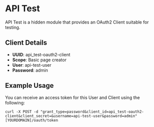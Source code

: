 # API Test

API Test is a hidden module that provides an OAuth2 Client suitable for testing.

## Client Details

* **UUID**: api_test-oauth2-client
* **Scope**: Basic page creator
* **User**: api-test-user
* **Password**: admin

## Example Usage

You can receive an access token for this User and Client using the following:

```
curl -X POST -d "grant_type=password&client_id=api_test-oauth2-client&client_secret=&username=api-test-user&password=admin" [YOURDOMAIN]/oauth/token
```